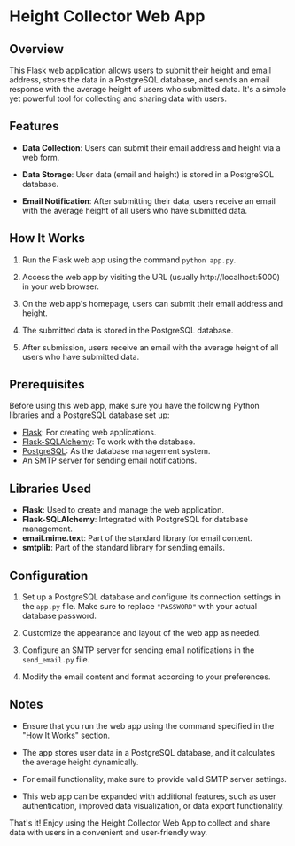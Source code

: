 # Height Collector Web App

## Overview

This Flask web application allows users to submit their height and email address, stores the data in a PostgreSQL database, and sends an email response with the average height of users who submitted data. It's a simple yet powerful tool for collecting and sharing data with users.

## Features

- **Data Collection**: Users can submit their email address and height via a web form.

- **Data Storage**: User data (email and height) is stored in a PostgreSQL database.

- **Email Notification**: After submitting their data, users receive an email with the average height of all users who have submitted data.

## How It Works

1. Run the Flask web app using the command `python app.py`.

2. Access the web app by visiting the URL (usually http://localhost:5000) in your web browser.

3. On the web app's homepage, users can submit their email address and height.

4. The submitted data is stored in the PostgreSQL database.

5. After submission, users receive an email with the average height of all users who have submitted data.

## Prerequisites

Before using this web app, make sure you have the following Python libraries and a PostgreSQL database set up:

- [Flask](https://flask.palletsprojects.com/): For creating web applications.
- [Flask-SQLAlchemy](https://pypi.org/project/Flask-SQLAlchemy/): To work with the database.
- [PostgreSQL](https://www.postgresql.org/): As the database management system.
- An SMTP server for sending email notifications.

## Libraries Used

- **Flask**: Used to create and manage the web application.
- **Flask-SQLAlchemy**: Integrated with PostgreSQL for database management.
- **email.mime.text**: Part of the standard library for email content.
- **smtplib**: Part of the standard library for sending emails.

## Configuration

1. Set up a PostgreSQL database and configure its connection settings in the `app.py` file. Make sure to replace `"PASSWORD"` with your actual database password.

2. Customize the appearance and layout of the web app as needed.

3. Configure an SMTP server for sending email notifications in the `send_email.py` file.

4. Modify the email content and format according to your preferences.

## Notes

- Ensure that you run the web app using the command specified in the "How It Works" section.

- The app stores user data in a PostgreSQL database, and it calculates the average height dynamically.

- For email functionality, make sure to provide valid SMTP server settings.

- This web app can be expanded with additional features, such as user authentication, improved data visualization, or data export functionality.

That's it! Enjoy using the Height Collector Web App to collect and share data with users in a convenient and user-friendly way.
